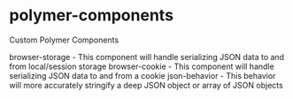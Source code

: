 # polymer-components

Custom Polymer Components

browser-storage - This component will handle serializing JSON data to and from local/session storage
browser-cookie - This component will handle serializing JSON data to and from a cookie
json-behavior - This behavior will more accurately stringify a deep JSON object or array of JSON objects
